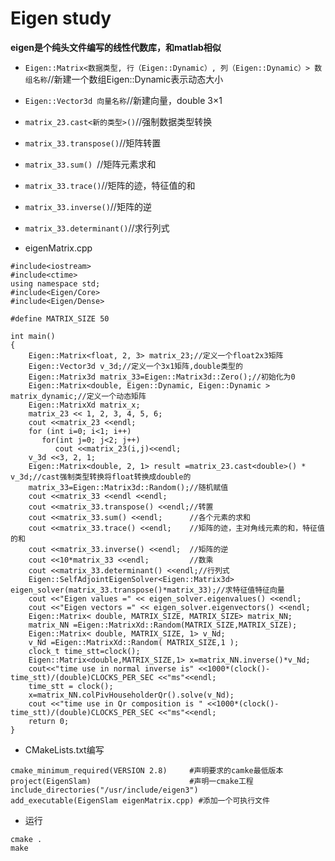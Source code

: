 # Eigen study
**eigen是个纯头文件编写的线性代数库，和matlab相似** 
* `Eigen::Matrix<数据类型, 行（Eigen::Dynamic）, 列（Eigen::Dynamic）> 数组名称`//新建一个数组Eigen::Dynamic表示动态大小
* `Eigen::Vector3d 向量名称`//新建向量，double 3×1
* `matrix_23.cast<新的类型>()`//强制数据类型转换
* `matrix_33.transpose()`//矩阵转置
* `matrix_33.sum() `//矩阵元素求和
* `matrix_33.trace()`//矩阵的迹，特征值的和
* `matrix_33.inverse()`//矩阵的逆
* `matrix_33.determinant()`//求行列式


* eigenMatrix.cpp
```
#include<iostream>
#include<ctime>
using namespace std;
#include<Eigen/Core>
#include<Eigen/Dense>

#define MATRIX_SIZE 50

int main()
{
    Eigen::Matrix<float, 2, 3> matrix_23;//定义一个float2x3矩阵
    Eigen::Vector3d v_3d;//定义一个3x1矩阵,double类型的
    Eigen::Matrix3d matrix_33=Eigen::Matrix3d::Zero();//初始化为0
    Eigen::Matrix<double, Eigen::Dynamic, Eigen::Dynamic > matrix_dynamic;//定义一个动态矩阵
    Eigen::MatrixXd matrix_x;
    matrix_23 << 1, 2, 3, 4, 5, 6;
    cout <<matrix_23 <<endl;
    for (int i=0; i<1; i++)
       for(int j=0; j<2; j++)
          cout <<matrix_23(i,j)<<endl;
    v_3d <<3, 2, 1;
    Eigen::Matrix<double, 2, 1> result =matrix_23.cast<double>() * v_3d;//cast强制类型转换将float转换成double的
    matrix_33=Eigen::Matrix3d::Random();//随机赋值
    cout <<matrix_33 <<endl <<endl;
    cout <<matrix_33.transpose() <<endl;//转置
    cout <<matrix_33.sum() <<endl;      //各个元素的求和
    cout <<matrix_33.trace() <<endl;    //矩阵的迹，主对角线元素的和，特征值的和
    cout <<matrix_33.inverse() <<endl;  //矩阵的逆
    cout <<10*matrix_33 <<endl;         //数乘
    cout <<matrix_33.determinant() <<endl;//行列式
    Eigen::SelfAdjointEigenSolver<Eigen::Matrix3d> eigen_solver(matrix_33.transpose()*matrix_33);//求特征值特征向量
    cout <<"Eigen values =" << eigen_solver.eigenvalues() <<endl;
    cout <<"Eigen vectors =" << eigen_solver.eigenvectors() <<endl;
    Eigen::Matrix< double, MATRIX_SIZE, MATRIX_SIZE> matrix_NN;
    matrix_NN =Eigen::MatrixXd::Random(MATRIX_SIZE,MATRIX_SIZE);
    Eigen::Matrix< double, MATRIX_SIZE, 1> v_Nd;
    v_Nd =Eigen::MatrixXd::Random( MATRIX_SIZE,1 );
    clock_t time_stt=clock();
    Eigen::Matrix<double,MATRIX_SIZE,1> x=matrix_NN.inverse()*v_Nd;
    cout<<"time use in normal inverse is" <<1000*(clock()-time_stt)/(double)CLOCKS_PER_SEC <<"ms"<<endl;
    time_stt = clock();
    x=matrix_NN.colPivHouseholderQr().solve(v_Nd);
    cout <<"time use in Qr composition is " <<1000*(clock()-time_stt)/(double)CLOCKS_PER_SEC <<"ms"<<endl;
    return 0;
}
```
* CMakeLists.txt编写
```
cmake_minimum_required(VERSION 2.8)     #声明要求的camke最低版本
project(EigenSlam)                      #声明一cmake工程
include_directories("/usr/include/eigen3")
add_executable(EigenSlam eigenMatrix.cpp) #添加一个可执行文件
```
* 运行
```
cmake .
make
```
